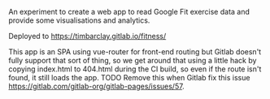 An experiment to create a web app to read Google Fit exercise data and provide some visualisations and analytics.

Deployed to https://timbarclay.gitlab.io/fitness/

This app is an SPA using vue-router for front-end routing but Gitlab doesn't fully support that sort of thing, so we get around that using a little hack by copying index.html to 404.html during the CI build, so even if the route isn't found, it still loads the app. TODO Remove this when Gitlab fix this issue https://gitlab.com/gitlab-org/gitlab-pages/issues/57.